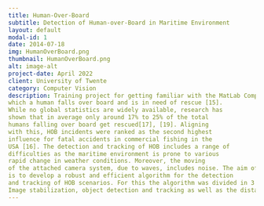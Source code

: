 ```yaml
---
title: Human-Over-Board
subtitle: Detection of Human-over-Board in Maritime Environment
layout: default
modal-id: 1
date: 2014-07-18
img: HumanOverBoard.png
thumbnail: HumanOverBoard.png
alt: image-alt
project-date: April 2022
client: University of Twente
category: Computer Vision
description: Training project for getting familiar with the MatLab Computer Vision Toolbox. Human-over-board (HOB) describe incidents in
which a human falls over board and is in need of rescue [15].
While no global statistics are widely available, research has
shown that in average only around 17% to 25% of the total
humans falling over board get rescued[17], [19]. Aligning
with this, HOB incidents were ranked as the second highest
influence for fatal accidents in commercial fishing in the
USA [16]. The detection and tracking of HOB includes a range of
difficulties as the maritime environment is prone to various
rapid change in weather conditions. Moreover, the moving
of the attached camera system, due to waves, includes noise. The aim of this project
is to develop a robust and efficient algorithm for the detection
and tracking of HOB scenarios. For this the algorithm was divided in 3 main steps.
Image stabilization, object detection and tracking as well as the distance estimation.
---
```

